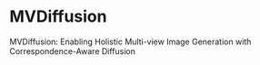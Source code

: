 # MVDiffusion
MVDiffusion: Enabling Holistic Multi-view Image Generation with Correspondence-Aware Diffusion
